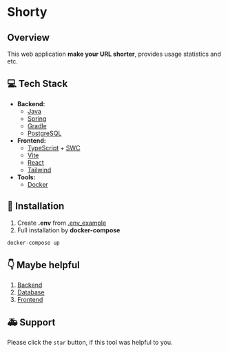 # Shorty

## Overview
This web application **make your URL shorter**, provides usage statistics and etc.

## 💻 Tech Stack
- **Backend:**
    - [Java](https://www.java.com)
    - [Spring](https://spring.io/)
    - [Gradle](https://gradle.org/)
    - [PostgreSQL](https://www.postgresql.org/)
- **Frontend:**
    - [TypeScript](https://www.typescriptlang.org/) + [SWC](https://swc.rs/)
    - [Vite](https://vitejs.dev/)
    - [React](https://reactjs.org/)
    - [Tailwind](https://tailwindcss.com/)
- **Tools:**
    - [Docker](https://www.docker.com/)
  
## 💾 Installation 
1) Create **.env** from [.env_example](.env_example)
2) Full installation by **docker-compose**
```bash
docker-compose up
```

##  👇 Maybe helpful
1) [Backend](App/Backend/README.md)
2) [Database](App/Database/README.md)
3) [Frontend](App/Frontend/README.md)


## 🚑 Support 
Please click the `star` button, if this tool was helpful to you.
